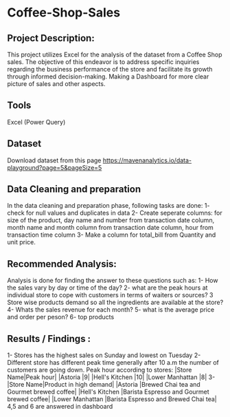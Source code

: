 # Coffee-Shop-Sales

## Project Description:
This project utilizes Excel for the analysis of the dataset from a Coffee Shop sales. The objective of this endeavor is to address specific inquiries regarding the business performance of the store and facilitate its growth through informed decision-making. Making a Dashboard for more clear picture of sales and other aspects.

## Tools
Excel (Power Query)

## Dataset
Download dataset from this page
https://mavenanalytics.io/data-playground?page=5&pageSize=5

## Data Cleaning and preparation 
In the data cleaning and preparation phase, following tasks are done:
1- check for null values and duplicates in data
2- Create seperate columns:
      for size of the product, day name and number from transaction date column, month name and month column from transaction date column, hour from transaction time column
3- Make a column for total_bill from Quantity and unit price.
 

## Recommended Analysis:
Analysis is done for finding the answer to these questions such as:
1- How the sales vary by day or time of the day?
2- what are the peak hours at individual store to cope with customers in terms of waiters or sources?
3 Store wise products demand so all the ingredients are available at the store?
4- Whats the sales revenue for each month?
5- what is the average price and order per peson?
6- top products 

## Results / Findings :
1- Stores has the highest sales on Sunday and lowest on Tuesday
2- Different store has different peak time generally after 10 a.m the number of customers are going down.
Peak hour according to stores:
|Store Name|Peak hour|
|Astoria    |9|
|Hell's Kitchen   |10|
|Lower Manhattan   |8|
3-|Store Name|Product in high demand|
|Astoria    |Brewed Chai tea and Gourmet brewed coffee|
|Hell's Kitchen   |Barista Espresso and Gourmet brewed coffee|
|Lower Manhattan   |Barista Espresso and Brewed Chai tea|
4,5 and 6 are answered in dashboard








